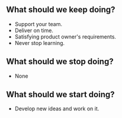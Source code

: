 ## What should we keep doing?
- Support your team.  
- Deliver on time.  
- Satisfying product owner's requirements.  
- Never stop learning.  

## What should we stop doing?
- None

## What should we start doing?
- Develop new ideas and work on it.